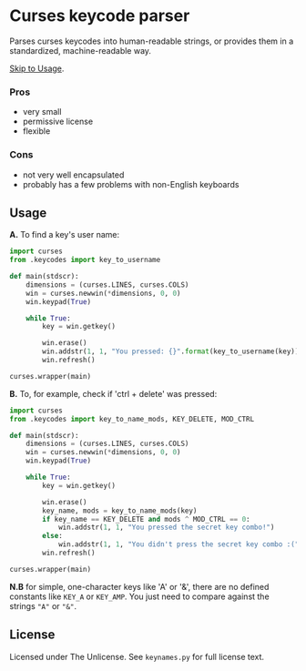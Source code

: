 # Curses keycode parser

Parses curses keycodes into human-readable strings, or provides them in a standardized, machine-readable way.

[Skip to Usage](#usage).

### Pros

- very small
- permissive license
- flexible

### Cons

- not very well encapsulated
- probably has a few problems with non-English keyboards

## Usage

**A.** To find a key's user name:

```py
import curses
from .keycodes import key_to_username

def main(stdscr):
    dimensions = (curses.LINES, curses.COLS)
    win = curses.newwin(*dimensions, 0, 0)
    win.keypad(True)

    while True:
        key = win.getkey()

        win.erase()
        win.addstr(1, 1, "You pressed: {}".format(key_to_username(key)))
        win.refresh()

curses.wrapper(main)
```

**B.** To, for example, check if 'ctrl + delete' was pressed:

```py
import curses
from .keycodes import key_to_name_mods, KEY_DELETE, MOD_CTRL

def main(stdscr):
    dimensions = (curses.LINES, curses.COLS)
    win = curses.newwin(*dimensions, 0, 0)
    win.keypad(True)

    while True:
        key = win.getkey()

        win.erase()
        key_name, mods = key_to_name_mods(key)
        if key_name == KEY_DELETE and mods ^ MOD_CTRL == 0:
            win.addstr(1, 1, "You pressed the secret key combo!")
        else:
            win.addstr(1, 1, "You didn't press the secret key combo :(")
        win.refresh()

curses.wrapper(main)
```

**N.B** for simple, one-character keys like 'A' or '&', there are no defined constants like `KEY_A` or `KEY_AMP`. You just
need to compare against the strings `"A"` or `"&"`.

## License

Licensed under The Unlicense. See `keynames.py` for full license text. 

